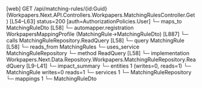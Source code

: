 [web] GET /api/matching-rules/{id:Guid}  (Workpapers.Next.API.Controllers.Workpapers.MatchingRulesController.Get)  [L54–L63] status=200 [auth=AuthorizationPolicies.User]
  └─ maps_to MatchingRuleDto [L58]
    └─ automapper.registration WorkpapersMappingProfile (MatchingRule->MatchingRuleDto) [L887]
  └─ calls MatchingRuleRepository.ReadQuery [L58]
  └─ query MatchingRule [L58]
    └─ reads_from MatchingRules
  └─ uses_service MatchingRuleRepository
    └─ method ReadQuery [L58]
      └─ implementation Workpapers.Next.Data.Repository.Workpapers.MatchingRuleRepository.ReadQuery [L9-L41]
  └─ impact_summary
    └─ entities 1 (writes=0, reads=1)
      └─ MatchingRule writes=0 reads=1
    └─ services 1
      └─ MatchingRuleRepository
    └─ mappings 1
      └─ MatchingRuleDto

